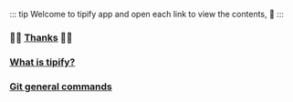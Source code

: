 ::: tip
Welcome to tipify app and open each link to view the contents, :hugs:
:::

### :tada::tada: [Thanks](./thanks.html)  :tada::tada: 
### [What is tipify?](./tipify.html)
### [Git general commands](./git-tips-one.html)
